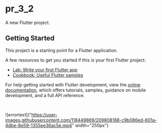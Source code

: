 # pr_3_2

A new Flutter project.

## Getting Started

This project is a starting point for a Flutter application.

A few resources to get you started if this is your first Flutter project:

- [Lab: Write your first Flutter app](https://docs.flutter.dev/get-started/codelab)
- [Cookbook: Useful Flutter samples](https://docs.flutter.dev/cookbook)

For help getting started with Flutter development, view the
[online documentation](https://docs.flutter.dev/), which offers tutorials,
samples, guidance on mobile development, and a full API reference.

<img scr="https://user-images.githubusercontent.com/118449869/209806345-76859760-ce98-4481-8566-85808480a4c7.jpg" width="250px">

<img scr="https://user-images.githubusercontent.com/118449869/209806348-7220bbc6-9f14-4cf1-b3d1-9359d78e0682.jpg" width="250px">

![errortext]("https://user-images.githubusercontent.com/118449869/209808188-c9b086ed-601a-4dbe-8e59-1355ee36ac5e.mp4" width="250px")


